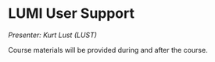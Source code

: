 # LUMI User Support

*Presenter: Kurt Lust (LUST)*

Course materials will be provided during and after the course.

<!--
<video src="https://462000265.lumidata.eu/4day-20240423/recordings/4_11_LUMI_Support_and_Documentation.mp4" controls="controls">
</video>
-->

<!--
Materials on the web:

-   [Slides (PDF)](https://462000265.lumidata.eu/4day-20240423/files/LUMI-4day-20231003-4_11_LUMI_Support_and_Documentation.pdf)

Archived materials on LUMI:

-   Slides: `/appl/local/training/4day-20240423/files/LUMI-4day-20231003-4_11_LUMI_Support_and_Documentation.pdf`

-   Recording: `/appl/local/training/4day-20240423/recordings/4_11_LUMI_Support_and_Documentation.mp4`


The information in this talk is also covered by the following talk from the 1-day courses:

-   [LUMI User Support](../1day-20240208/video_09_LUMI_User_Support.md)
-->
